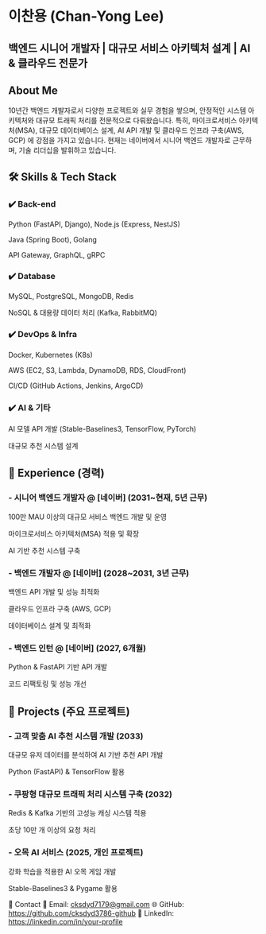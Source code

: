 # 이찬용 (Chan-Yong Lee)
## 백엔드 시니어 개발자 | 대규모 서비스 아키텍처 설계 | AI & 클라우드 전문가

## About Me
10년간 백엔드 개발자로서 다양한 프로젝트와 실무 경험을 쌓으며, 안정적인 시스템 아키텍처와 대규모 트래픽 처리를 전문적으로 다뤄왔습니다.
특히, 마이크로서비스 아키텍처(MSA), 대규모 데이터베이스 설계, AI API 개발 및 클라우드 인프라 구축(AWS, GCP) 에 강점을 가지고 있습니다.
현재는 네이버에서 시니어 백엔드 개발자로 근무하며, 기술 리더십을 발휘하고 있습니다.

## 🛠️ Skills & Tech Stack
### ✔️ Back-end
Python (FastAPI, Django), Node.js (Express, NestJS)

Java (Spring Boot), Golang

API Gateway, GraphQL, gRPC

### ✔️ Database
MySQL, PostgreSQL, MongoDB, Redis

NoSQL & 대용량 데이터 처리 (Kafka, RabbitMQ)

### ✔️ DevOps & Infra
Docker, Kubernetes (K8s)

AWS (EC2, S3, Lambda, DynamoDB, RDS, CloudFront)

CI/CD (GitHub Actions, Jenkins, ArgoCD)

### ✔️ AI & 기타
AI 모델 API 개발 (Stable-Baselines3, TensorFlow, PyTorch)

대규모 추천 시스템 설계

## 📌 Experience (경력)
### - 시니어 백엔드 개발자 @ [네이버] (2031~현재, 5년 근무)
100만 MAU 이상의 대규모 서비스 백엔드 개발 및 운영

마이크로서비스 아키텍처(MSA) 적용 및 확장

AI 기반 추천 시스템 구축

### - 백엔드 개발자 @ [네이버] (2028~2031, 3년 근무)
백엔드 API 개발 및 성능 최적화

클라우드 인프라 구축 (AWS, GCP)

데이터베이스 설계 및 최적화

### - 백엔드 인턴 @ [네이버] (2027, 6개월)
Python & FastAPI 기반 API 개발

코드 리팩토링 및 성능 개선

## 🚀 Projects (주요 프로젝트)
### - 고객 맞춤 AI 추천 시스템 개발 (2033)
대규모 유저 데이터를 분석하여 AI 기반 추천 API 개발

Python (FastAPI) & TensorFlow 활용

### - 쿠팡형 대규모 트래픽 처리 시스템 구축 (2032)
Redis & Kafka 기반의 고성능 캐싱 시스템 적용

초당 10만 개 이상의 요청 처리

### - 오목 AI 서비스 (2025, 개인 프로젝트)
강화 학습을 적용한 AI 오목 게임 개발

Stable-Baselines3 & Pygame 활용

📩 Contact
📧 Email: cksdyd7179@gmail.com
🌐 GitHub: https://github.com/cksdyd3786-github
💼 LinkedIn: https://linkedin.com/in/your-profile






